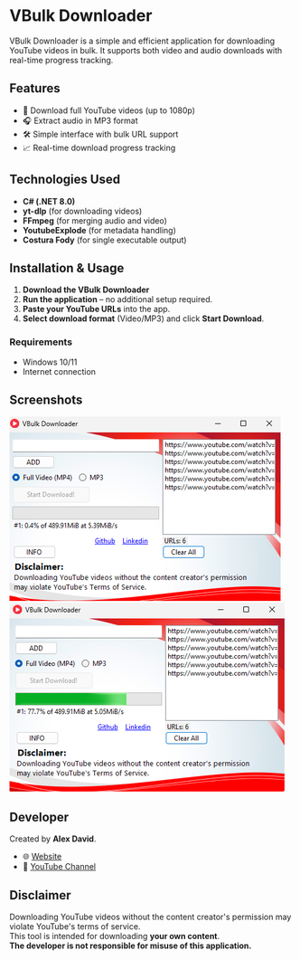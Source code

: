 # VBulk Downloader

VBulk Downloader is a simple and efficient application for downloading YouTube videos in bulk. It supports both video and audio downloads with real-time progress tracking.

## Features

- 🎥 Download full YouTube videos (up to 1080p)  
- 🎧 Extract audio in MP3 format  
- 🛠️ Simple interface with bulk URL support  
- 📈 Real-time download progress tracking  

## Technologies Used

- **C# (.NET 8.0)**  
- **yt-dlp** (for downloading videos)  
- **FFmpeg** (for merging audio and video)  
- **YoutubeExplode** (for metadata handling)  
- **Costura Fody** (for single executable output)  

## Installation & Usage

1. **Download the VBulk Downloader** 
2. **Run the application** – no additional setup required.  
3. **Paste your YouTube URLs** into the app.  
4. **Select download format** (Video/MP3) and click **Start Download**.  

### Requirements

- Windows 10/11  
- Internet connection  

## Screenshots

![Main Interface](https://github.com/Alexdavid1996/Youtube-VBulk-Downloader/blob/main/Screenshots/Vbulk%20Downloader.png?raw=true)
![Downloading](https://github.com/Alexdavid1996/Youtube-VBulk-Downloader/blob/main/Screenshots/Downloading.png?raw=true)

## Developer

Created by **Alex David**.  
- 🌐 [Website](https://www.duteczone.net/)  
- 🎥 [YouTube Channel](https://www.youtube.com/@BitConfused)  

## Disclaimer

Downloading YouTube videos without the content creator's permission may violate YouTube's terms of service.  
This tool is intended for downloading **your own content**.  
**The developer is not responsible for misuse of this application.**
